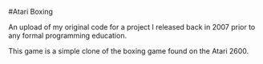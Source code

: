 #Atari Boxing

An upload of my original code for a project I released back in 2007 prior to any
formal programming education.

This game is a simple clone of the boxing game found on the Atari 2600.